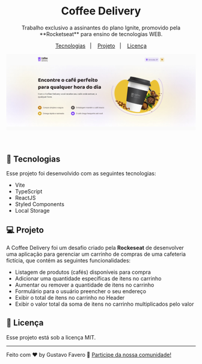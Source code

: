 <h1 align="center"> Coffee Delivery </h1>

<p align="center">
Trabalho exclusivo a assinantes do plano Ignite, promovido pela **Rocketseat** para ensino de tecnologias WEB.
</p>

<p align="center">
  <a href="#-tecnologias">Tecnologias</a>&nbsp;&nbsp;&nbsp;|&nbsp;&nbsp;&nbsp;
  <a href="#-projeto">Projeto</a>&nbsp;&nbsp;&nbsp;|&nbsp;&nbsp;&nbsp;
  <a href="#memo-licença">Licença</a>
</p>

<p align="center">
  <img alt="License" src="./preview.jpg">
</p>

<br>

## 🚀 Tecnologias

Esse projeto foi desenvolvido com as seguintes tecnologias:

- Vite
- TypeScript
- ReactJS
- Styled Components
- Local Storage

## 💻 Projeto

A Coffee Delivery foi um desafio criado pela **Rockeseat** de desenvolver uma aplicação para gerenciar um carrinho de compras de uma cafeteria fictícia, que contém as seguintes funcionalidades:

- Listagem de produtos (cafés) disponíveis para compra
- Adicionar uma quantidade específicas de itens no carrinho
- Aumentar ou remover a quantidade de itens no carrinho
- Formulário para o usuário preencher o seu endereço
- Exibir o total de itens no carrinho no Header
- Exibir o valor total da soma de itens no carrinho multiplicados pelo valor

## :memo: Licença

Esse projeto está sob a licença MIT.

---

Feito com ♥ by Gustavo Favero :wave: [Participe da nossa comunidade!](https://discord.gg/rocketseat)
